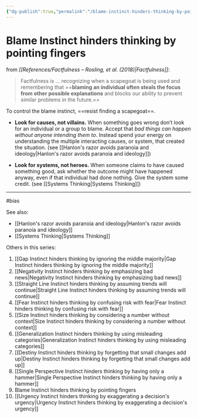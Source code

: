 ```yaml
---
{"dg-publish":true,"permalink":"/blame-instinct-hinders-thinking-by-pointing-fingers/"}
---
```



# Blame Instinct hinders thinking by pointing fingers

from *[[References/Factfulness – Rosling, et al. (2018)\|Factfulness]]*:

> Factfulness is … recognizing when a scapegoat is being used and remembering that ==**blaming an individual often steals the focus from other possible explanations** and blocks our ability to prevent similar problems in the future.==

To control the blame instinct, ==resist finding a scapegoat==.

- **Look for causes, not villains.** When something goes wrong don’t look for an individual or a group to blame. Accept that *bad things can happen without anyone intending them to*. Instead spend your energy on understanding the multiple interacting causes, or system, that created the situation. (see [[Hanlon's razor avoids paranoia and ideology\|Hanlon's razor avoids paranoia and ideology]])

- **Look for systems, not heroes.** When someone claims to have caused something good, ask whether the outcome might have happened anyway, even if that individual had done nothing. Give the system some credit. (see [[Systems Thinking\|Systems Thinking]])

---
#bias 

See also:
- [[Hanlon's razor avoids paranoia and ideology\|Hanlon's razor avoids paranoia and ideology]]
- [[Systems Thinking\|Systems Thinking]]

Others in this series:
1. [[Gap Instinct hinders thinking by ignoring the middle majority\|Gap Instinct hinders thinking by ignoring the middle majority]]
2. [[Negativity Instinct hinders thinking by emphasizing bad news\|Negativity Instinct hinders thinking by emphasizing bad news]]
3. [[Straight Line Instinct hinders thinking by assuming trends will continue\|Straight Line Instinct hinders thinking by assuming trends will continue]]
4. [[Fear Instinct hinders thinking by confusing risk with fear\|Fear Instinct hinders thinking by confusing risk with fear]]
5. [[Size Instinct hinders thinking by considering a number without context\|Size Instinct hinders thinking by considering a number without context]]
6. [[Generalization Instinct hinders thinking by using misleading categories\|Generalization Instinct hinders thinking by using misleading categories]]
7. [[Destiny Instinct hinders thinking by forgetting that small changes add up\|Destiny Instinct hinders thinking by forgetting that small changes add up]]
8. [[Single Perspective Instinct hinders thinking by having only a hammer\|Single Perspective Instinct hinders thinking by having only a hammer]]
9. Blame Instinct hinders thinking by pointing fingers
10. [[Urgency Instinct hinders thinking by exaggerating a decision's urgency\|Urgency Instinct hinders thinking by exaggerating a decision's urgency]]

